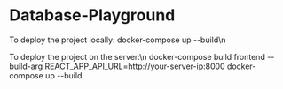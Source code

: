 # Database-Playground

To deploy the project locally: docker-compose up --build\n

To deploy the project on the server:\n
docker-compose build frontend --build-arg REACT_APP_API_URL=http://your-server-ip:8000
docker-compose up --build


